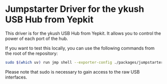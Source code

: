 # Jumpstarter Driver for the ykush USB Hub from Yepkit

This driver is for the ykush USB Hub from Yepkit. It allows you to control the
power of each port of the hub.

If you want to test this locally, you can use the following commands from the
root of the repository:

```bash
sudo $(which uv) run jmp shell --exporter-config ./packages/jumpstarter-driver-yepkit/examples/exporter.yaml
```

Please note that sudo is necessary to gain access to the raw USB interfaces.
